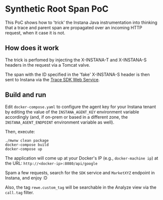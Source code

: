 # Synthetic Root Span PoC

This PoC shows how to 'trick' the Instana Java instrumentation into thinking
that a trace and parent span are propagated over an incoming HTTP request,
when it case it is not.

## How does it work

The trick is perfomed by injecting the X-INSTANA-T and X-INSTANA-S headers in
the request via a Tomcat valve.

The span with the ID specified in the 'fake' X-INSTANA-S header is then
sent to Instana via the [Trace SDK Web Service](https://docs.instana.io/core_concepts/tracing/trace_rest_sdk/).

## Build and run

Edit `docker-compose.yaml` to configure the agent key for your Instana tenant
by editing the value of the `INSTANA_AGENT_KEY` environment variable accordingly
(and, if on-prem or based in a different zone, the `INSTANA_AGENT_ENDPOINT`
environment variable as well).

Then, execute:
```
./mwnw clean package
docker-compose build
docker-compose up
```

The application will come up at your Docker's IP (e.g., `docker-machine ip`) at the URL:
`http://<docker-ip>:8080/api/google`

Spam a few requests, search for the `SDK` service and `MarketXYZ` endpoint in Instana,
and enjoy :D

Also, the tag `rewe.custom_tag` will be searchable in the Analyze view via the `call.tag` filter.
